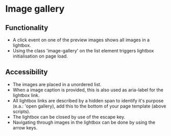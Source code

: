 # Image gallery

## Functionality

* A click event on one of the preview images shows all images in a lightbox.
* Using the class 'image-gallery' on the list element triggers lightbox
 initialisation on page load.

## Accessibility

* The images are placed in a unordered list.
* When a image caption is provided, this is also used as aria-label for the
 lightbox link.
* All lightbox links are described by a hidden span to identify it's
 purpose (e.a.: 'open gallery),
 add this to the bottom of your page template (above scripts).
* The lightbox can be closed by use of the escape key.
* Navigating through images in the lightbox can be done by using the
 arrow keys.